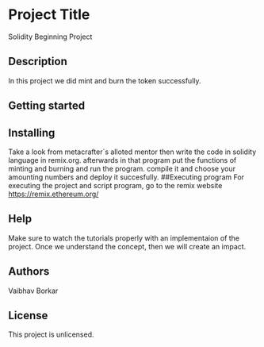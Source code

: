 # Project Title

Solidity Beginning Project

## Description 
In this project we did mint and burn the token successfully.

## Getting started

## Installing
Take a look from metacrafter`s alloted mentor then write the code in solidity language in remix.org. afterwards in that program put the functions of minting and burning and run the program. compile it and choose your amounting numbers and deploy it succesfully.
##Executing program
 For executing the project and script program, go to the remix website https://remix.ethereum.org/

## Help

Make sure to watch the tutorials properly with an implementaion of the project. Once we understand the concept, then we will create an impact.

## Authors
Vaibhav Borkar

## License
This project is unlicensed.
